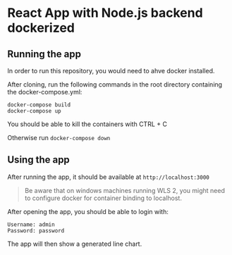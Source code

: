 
# React App with Node.js backend dockerized

## Running the app

In order to run this repository, you would need to ahve docker installed.

After cloning, run the following commands in the root directory containing the docker-compose.yml:

```
docker-compose build
docker-compose up
```

You should be able to kill the containers with CTRL + C

Otherwise run ```docker-compose down```

## Using the app

After running the app, it should be available at ```http://localhost:3000```

> Be aware that on windows machines running WLS 2, you might need to configure docker for container binding to localhost.

After opening the app, you should be able to login with:
```
Username: admin
Password: password
```

The app will then show a generated line chart.